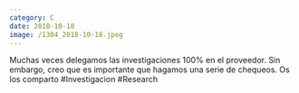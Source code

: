 ```yaml
--- 
category: C 
date: 2018-10-18 
image: /1304_2018-10-18.jpeg 
--- 
```


Muchas veces delegamos las investigaciones 100% en el proveedor. Sin embargo, creo que es importante que hagamos una serie de chequeos. Os los comparto #Investigacion #Research